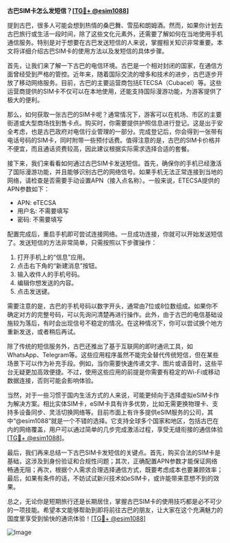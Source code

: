 **古巴SIM卡怎么发短信？[[TG💪+ @esim1088](https://t.me/s/esim1088)]**

提到古巴，很多人可能会想到热情的桑巴舞、雪茄和朗姆酒。然而，如果你计划去古巴旅行或生活一段时间，除了这些文化元素外，还需要了解如何在当地使用手机通信服务。特别是对于想要在古巴发送短信的人来说，掌握相关知识非常重要。本文将详细介绍古巴SIM卡的使用方法以及发短信的具体步骤。

首先，让我们来了解一下古巴的电信环境。古巴是一个相对封闭的国家，在通信方面曾经受到严格的管控。近年来，随着国际交流的增多和技术的进步，古巴逐步开放了移动网络服务。目前，古巴的主要运营商包括ETECSA（Cubacel）等。这些运营商提供的SIM卡不仅可以在本地使用，还能支持国际漫游功能，为游客提供了极大的便利。

那么，如何获取一张古巴的SIM卡呢？通常情况下，游客可以在机场、市区的主要街道或大型商场找到售卡点。购买时，你需要提供护照信息进行登记。这是出于安全考虑，也是古巴政府对电信行业管理的一部分。完成登记后，你会得到一张带有电话号码的SIM卡，同时附带一些预付话费。值得注意的是，古巴的SIM卡价格并不便宜，而且通话资费较高，因此建议根据实际需求选择合适的套餐。

接下来，我们来看看如何通过古巴SIM卡发送短信。首先，确保你的手机已经激活了国际漫游功能，并且能够识别古巴的网络信号。如果手机无法正常连接到当地的网络，请检查是否需要手动设置APN（接入点名称）。一般来说，ETECSA提供的APN参数如下：

- APN: eTECSA
- 用户名: 不需要填写
- 密码: 不需要填写

配置完成后，重启手机即可尝试连接网络。一旦成功连接，你就可以开始发送短信了。发送短信的方法非常简单，只需按照以下步骤操作：

1. 打开手机上的“信息”应用。
2. 点击右下角的“新建消息”按钮。
3. 输入收件人的手机号码。
4. 编辑你想发送的内容。
5. 点击发送键。

需要注意的是，古巴的手机号码以数字开头，通常由7位或8位数组成。如果你不确定对方的完整号码，可以先询问清楚再进行操作。此外，由于古巴的电信基础设施较为落后，有时会出现信号不稳定的情况。在这种情况下，你可以尝试换个地方重新发送，或者稍后再试。

除了传统的短信服务外，古巴还推出了基于互联网的即时通讯工具，如WhatsApp、Telegram等。这些应用程序虽然不能完全替代传统短信，但在某些场景下可以作为补充手段。例如，当你需要快速传递文字、图片或语音时，这些平台无疑更加高效便捷。不过，使用这些应用的前提是你需要有稳定的Wi-Fi或移动数据连接，否则可能会影响体验。

当然，对于一些习惯于国内生活方式的人来说，可能更倾向于选择虚拟eSIM卡作为解决方案。相比实体SIM卡，eSIM卡具有许多优势，比如无需更换物理卡、支持多设备同步、灵活切换网络等。目前市面上有许多提供eSIM服务的公司，其中“@esim1088”就是一个不错的选择。它支持全球多个国家和地区，包括古巴在内的网络覆盖，用户可以通过简单的几步完成激活过程，享受无缝衔接的通信体验[[TG💪+ @esim1088](https://t.me/s/esim1088)]。

最后，我们再来总结一下古巴SIM卡发短信的关键点。首先，购买合法的SIM卡是基础，这涉及到身份验证和合规性问题；其次，正确配置APN参数才能保证网络畅通无阻；再次，根据个人需求合理选择通信方式，既要考虑成本也要兼顾效率；最后，如果有条件的话，不妨试试新兴技术如eSIM卡，或许能带来意想不到的效果。

总之，无论你是短期旅行还是长期居住，掌握古巴SIM卡的使用技巧都是必不可少的一项技能。希望本文能够帮助到即将前往古巴的朋友，让大家在这个充满魅力的国度里享受到愉快的通讯体验！[[TG💪+ @esim1088](https://t.me/s/esim1088)] 

![Image](https://i.postimg.cc/4NQfJmqS/Snipaste-2025-05-13-00-14-12.png)